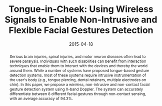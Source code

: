 ---
abstract: |-
  Serious brain injuries, spinal injuries, and motor neuron diseases often lead to severe paralysis. Individuals with such disabilities can benefit from interaction techniques that enable them to interact with the devices and thereby the world around them. While a number of systems have proposed tongue-based gesture detection systems, most of these systems require intrusive instrumentation of the user's body (e.g., tongue piercing, dental retainers, multiple electrodes on chin). In this paper, we propose a wireless, non-intrusive and non-contact facial gesture detection system using X-band Doppler. The system can accurately differentiate between 8 different facial gestures through non-contact sensing, with an average accuracy of 94.3%.
authors:
- goel
- Chen Zhao
- Ruth Vinisha
- patel
award: 'Honorable Mention Award'
bibtex: |-
  @inproceedings{Goel:2015:TUW:2702123.2702591,
   author = {Goel, Mayank and Zhao, Chen and Vinisha, Ruth and Patel, Shwetak N.},
   title = {Tongue-in-Cheek: Using Wireless Signals to Enable Non-Intrusive and Flexible Facial Gestures Detection},
   booktitle = {Proceedings of the 33rd Annual ACM Conference on Human Factors in Computing Systems},
   series = {CHI '15},
   year = {2015},
   isbn = {978-1-4503-3145-6},
   location = {Seoul, Republic of Korea},
   pages = {255--258},
   numpages = {4},
   url = {http://doi.acm.org/10.1145/2702123.2702591},
   doi = {10.1145/2702123.2702591},
   acmid = {2702591},
   publisher = {ACM},
   address = {New York, NY, USA},
   keywords = {accessibility, tongue gestures, tongue-computer interface, wireless signals},
  }
caption: ''
citation: |-
  Mayank Goel, Chen Zhao, Ruth Vinisha, and Shwetak N. Patel. 2015. Tongue-in-Cheek: Using Wireless Signals to Enable Non-Intrusive and Flexible Facial Gestures Detection.  In Proceedings of the 33rd Annual ACM Conference on Human Factors in Computing Systems (CHI '15). ACM, New York, NY, USA,  255-258. DOI: http://dx.doi.org/10.1145/2702123.2702591
conference: Conference on Human Factors in Computing Systems (CHI), 2015
date: '2015-04-18'
image: ''
pdf: /pdfs/tongue-in-cheek.pdf
thumbnail: ''
title: 'Tongue-in-Cheek: Using Wireless Signals to Enable Non-Intrusive and Flexible
  Facial Gestures Detection'
video: ''
video_embed: ''
---